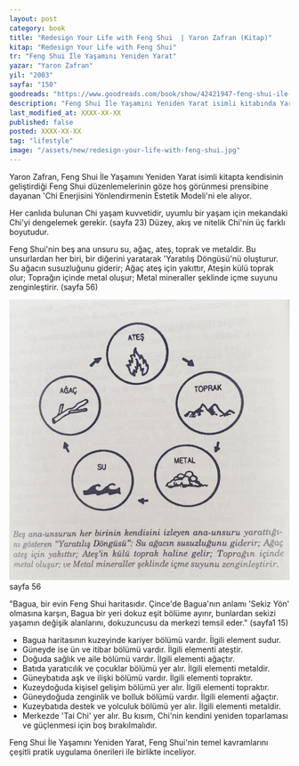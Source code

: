 ```yaml
---
layout: post
category: book
title: "Redesign Your Life with Feng Shui  | Yaron Zafran (Kitap)"
kitap: "Redesign Your Life with Feng Shui"
tr: "Feng Shui İle Yaşamını Yeniden Yarat"
yazar: "Yaron Zafran"
yil: "2003"
sayfa: "150"
goodreads: "https://www.goodreads.com/book/show/42421947-feng-shui-ile-ya-am-n-yeniden-yarat"
description: "Feng Shui İle Yaşamını Yeniden Yarat isimli kitabında Yaron Zafran, Feng Shui prensiplerini kendisinin geliştirdiği 'Chi Enerjisini Yönlendirmenin Estetik Modeli'ne dayanarak açıklıyor."
last_modified_at: XXXX-XX-XX
published: false
posted: XXXX-XX-XX
tag: "lifestyle"
image: "/assets/new/redesign-your-life-with-feng-shui.jpg"
---
```


Yaron Zafran, Feng Shui İle Yaşamını Yeniden Yarat isimli kitapta kendisinin geliştirdiği Feng Shui düzenlemelerinin göze hoş görünmesi prensibine dayanan 'Chi Enerjisini Yönlendirmenin Estetik Modeli'ni ele alıyor. 

Her canlıda bulunan Chi yaşam kuvvetidir, uyumlu bir yaşam için mekandaki Chi'yi dengelemek gerekir. (sayfa 23) Düzey, akış ve nitelik Chi'nin üç farklı boyutudur. 

Feng Shui'nin beş ana unsuru su, ağaç, ateş, toprak ve metaldir. Bu unsurlardan her biri, bir diğerini yaratarak 'Yaratılış Döngüsü'nü oluşturur. Su ağacın susuzluğunu giderir; Ağaç ateş için yakıttır, Ateşin külü toprak olur; Toprağın içinde metal oluşur; Metal mineraller şeklinde içme suyunu zenginleştirir. (sayfa 56)

![Yaratilis Dongusu - sayfa 56](/assets/graph/the-five-elements-creative-cycle-redesign-your-life-with-feng-shui.jpg)
sayfa 56

"Bagua, bir evin Feng Shui haritasıdır. Çince'de Bagua'nın anlamı 'Sekiz Yön' olmasına karşın, Bagua bir yeri dokuz eşit bölüme ayırır, bunlardan sekizi yaşamın değişik alanlarını, dokuzuncusu da merkezi temsil eder." (sayfa1 15)

- Bagua haritasının kuzeyinde kariyer bölümü vardır. İlgili element sudur.
- Güneyde ise ün ve itibar bölümü vardır. İlgili elementi ateştir.
- Doğuda sağlık ve aile bölümü vardır. İlgili elementi ağaçtır.
- Batıda yaratıcılık ve çocuklar bölümü yer alır. İlgili elementi metaldir.
- Güneybatıda aşk ve ilişki bölümü vardır. İlgili elementi topraktır.
- Kuzeydoğuda kişisel gelişim bölümü yer alır. İlgili elementi topraktır.
- Güneydoğuda zenginlik ve bolluk bölümü vardır. İlgili elementi ağaçtır.
- Kuzeybatıda destek ve yolculuk bölümü yer alır. İlgili elementi metaldir.
- Merkezde 'Tai Chi' yer alır. Bu kısım, Chi'nin kendini yeniden toparlaması ve güçlenmesi için boş bırakılmalıdır.

Feng Shui İle Yaşamını Yeniden Yarat, Feng Shui'nin temel kavramlarını çeşitli pratik uygulama önerileri ile birlikte inceliyor.

